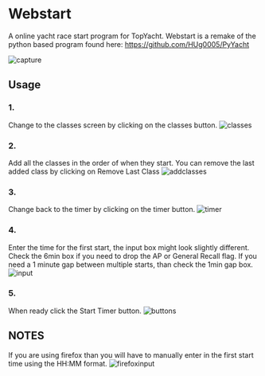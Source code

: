 # Webstart
A online yacht race start program for TopYacht.
Webstart is a remake of the python based program found here: https://github.com/HUg0005/PyYacht

![capture](https://cloud.githubusercontent.com/assets/25257393/24284110/9c66af64-10bd-11e7-8bed-13916484b227.png)

## Usage
### 1.
Change to the classes screen by clicking on the classes button. 
![classes](https://cloud.githubusercontent.com/assets/25257393/24283539/8af11de4-10ba-11e7-897d-de92681ccaf4.png)
### 2.
Add all the classes in the order of when they start. You can remove the last added class by clicking on Remove Last Class 
![addclasses](https://cloud.githubusercontent.com/assets/25257393/24283596/eac4ec8c-10ba-11e7-8960-276ee67d37ad.png)

### 3.
Change back to the timer by clicking on the timer button. 
![timer](https://cloud.githubusercontent.com/assets/25257393/24283743/9947dbde-10bb-11e7-9eb3-6a42df2dd780.png)
### 4.
Enter the time for the first start, the input box might look slightly different. Check the 6min box if you need to drop the AP or General Recall flag. If you need a 1 minute gap between multiple starts, than check the 1min gap box.
![input](https://cloud.githubusercontent.com/assets/25257393/24283862/3c7c2788-10bc-11e7-9adc-20e2bfda3175.png)
### 5.
When ready click the Start Timer button.
![buttons](https://cloud.githubusercontent.com/assets/25257393/24283926/ad113894-10bc-11e7-8c9d-ae2e4fb0c9ca.png)

## NOTES
If you are using firefox than you will have to manually enter in the first start time using the HH:MM format.
![firefoxinput](https://cloud.githubusercontent.com/assets/25257393/24284012/0b0484d8-10bd-11e7-834c-db35b1d56f2f.png)
